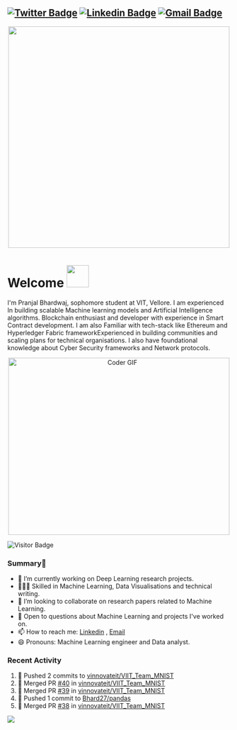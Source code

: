 [![Twitter Badge](https://img.shields.io/badge/-@AwkPranjal-1ca0f1?style=flat-square&labelColor=1ca0f1&logo=twitter&logoColor=white&link=https://twitter.com/PranjalBhard)](https://twitter.com/AwkPranjal) [![Linkedin Badge](https://img.shields.io/badge/-pranjalbhardwaj-blue?style=flat-square&logo=Linkedin&logoColor=white&link=https://www.linkedin.com/in/pranjal-bhardwaj-a85263188/)](https://www.linkedin.com/in/pranjal-bhardwaj-a85263188/)
[![Gmail Badge](https://img.shields.io/badge/-pranjal27bhardwaj@gmail.com-c14438?style=flat-square&logo=Gmail&logoColor=white&link=mailto:pranjal27bhardwaj@gmail.com)](mailto:pranjal27bhardwaj@gmail.com)
---
<p  align="center"><img height="500" src = "https://github.com/Bhard27/Bhard27/blob/master/mee.gif"></p>

# Welcome <img src="https://media.giphy.com/media/mGcNjsfWAjY5AEZNw6/giphy.gif" width="50">
I'm Pranjal Bhardwaj, sophomore student at VIT, Vellore. I am experienced In building scalable Machine learning models and Artificial Intelligence algorithms. Blockchain enthusiast and developer with experience in Smart Contract development. I am also Familiar with tech-stack like Ethereum and Hyperledger Fabric frameworkExperienced in building communities and scaling plans for technical organisations. I also have foundational knowledge about Cyber Security frameworks and Network protocols.

<p  align="center"><img src="https://media.giphy.com/media/SWoSkN6DxTszqIKEqv/giphy.gif" alt="Coder GIF" width="500" height="400">

![Visitor Badge](https://visitor-badge.laobi.icu/badge?page_id=Bhard27.Bhard27)

### Summary👋
- 🔭 I’m currently working on Deep Learning research projects.
- 👨🏼‍💻 Skilled in Machine Learning, Data Visualisations and technical writing.
- 👯 I’m looking to collaborate on research papers related to Machine Learning.
- 💬 Open to questions about Machine Learning and projects I've worked on.
- 📫 How to reach me: [Linkedin](https://www.linkedin.com/in/pranjal-bhardwaj-a85263188/) , [Email](mailto:pranjal27bhardwaj@gmail.com)
- 😄 Pronouns: Machine Learning engineer and Data analyst.
### Recent Activity
<!--START_SECTION:activity-->
1. 🚀 Pushed 2 commits to [vinnovateit/VIIT_Team_MNIST](https://github.com/vinnovateit/VIIT_Team_MNIST)
2. 🎉 Merged PR [#40](https://github.com/vinnovateit/VIIT_Team_MNIST/pull/40) in [vinnovateit/VIIT_Team_MNIST](https://github.com/vinnovateit/VIIT_Team_MNIST)
3. 🎉 Merged PR [#39](https://github.com/vinnovateit/VIIT_Team_MNIST/pull/39) in [vinnovateit/VIIT_Team_MNIST](https://github.com/vinnovateit/VIIT_Team_MNIST)
4. 🚀 Pushed 1 commit to [Bhard27/pandas](https://github.com/Bhard27/pandas)
5. 🎉 Merged PR [#38](https://github.com/vinnovateit/VIIT_Team_MNIST/pull/38) in [vinnovateit/VIIT_Team_MNIST](https://github.com/vinnovateit/VIIT_Team_MNIST)
<!--END_SECTION:activity-->

![](https://github-profile-trophy.vercel.app/?username=Bhard27)

